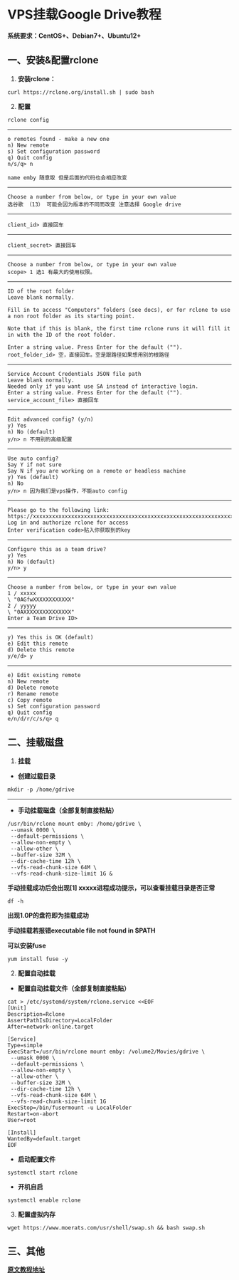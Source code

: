 # VPS挂载Google Drive教程

**系统要求：CentOS+、Debian7+、Ubuntu12+**

## 一、安装&配置rclone

1. **安装rclone：**

``` 
curl https://rclone.org/install.sh | sudo bash
```

2. **配置**

```
rclone config
```

------

```
o remotes found - make a new one
n) New remote
s) Set configuration password
q) Quit config
n/s/q> n

name emby 随意取 但是后面的代码也会相应改变
```

------

```
Choose a number from below, or type in your own value
选谷歌 （13） 可能会因为版本的不同而改变 注意选择 Google drive
```

------

```
client_id> 直接回车
```

------

```
client_secret> 直接回车
```

------

```
Choose a number from below, or type in your own value
scope> 1 选1 有最大的使用权限。
```

------

```
ID of the root folder
Leave blank normally.

Fill in to access "Computers" folders (see docs), or for rclone to use
a non root folder as its starting point.

Note that if this is blank, the first time rclone runs it will fill it
in with the ID of the root folder.

Enter a string value. Press Enter for the default ("").
root_folder_id> 空，直接回车。空是跟路径如果想用别的根路径
```

------

```
Service Account Credentials JSON file path
Leave blank normally.
Needed only if you want use SA instead of interactive login.
Enter a string value. Press Enter for the default ("").
service_account_file> 直接回车
```

------

```
Edit advanced config? (y/n)
y) Yes
n) No (default)
y/n> n 不用别的高级配置
```

------

```
Use auto config?
Say Y if not sure
Say N if you are working on a remote or headless machine
y) Yes (default)
n) No
y/n> n 因为我们是vps操作，不能auto config
```

------

```
Please go to the following link: https://xxxxxxxxxxxxxxxxxxxxxxxxxxxxxxxxxxxxxxxxxxxxxxxxxxxxxxxxxxxxxxxxxxxxxxxxxxxxxxxxxxxxxxxxxxxxxxxxxxxxxxxxxxxxxxxxxxxxxxxxxxx
Log in and authorize rclone for access
Enter verification code>贴入你获取到的key
```

------

```
Configure this as a team drive?
y) Yes
n) No (default)
y/n> y
```

------

```
Choose a number from below, or type in your own value
1 / xxxxx
\ "0AGfwXXXXXXXXXXXX"
2 / yyyyy
\ "0AXXXXXXXXXXXXXXX"
Enter a Team Drive ID>
```

------

```
y) Yes this is OK (default)
e) Edit this remote
d) Delete this remote
y/e/d> y
```

------

```
e) Edit existing remote
n) New remote
d) Delete remote
r) Rename remote
c) Copy remote
s) Set configuration password
q) Quit config
e/n/d/r/c/s/q> q
```



## 二、挂载磁盘

1. **挂载**

- **创建过载目录**

```
mkdir -p /home/gdrive
```

------

- **手动挂载磁盘（全部复制直接粘贴）**

```
/usr/bin/rclone mount emby: /home/gdrive \
 --umask 0000 \
 --default-permissions \
 --allow-non-empty \
 --allow-other \
 --buffer-size 32M \
 --dir-cache-time 12h \
 --vfs-read-chunk-size 64M \
 --vfs-read-chunk-size-limit 1G &   
```

**手动挂载成功后会出现[1] xxxxx进程成功提示，可以查看挂载目录是否正常**

```
df -h
```

**出现1.0P的盘符即为挂载成功**

**手动挂载若报错executable file not found in $PATH**

**可以安装fuse**

```
yum install fuse -y
```

2. **配置自动挂载**

- **配置自动挂载文件（全部复制直接粘贴）**

```
cat > /etc/systemd/system/rclone.service <<EOF
[Unit]
Description=Rclone
AssertPathIsDirectory=LocalFolder
After=network-online.target

[Service]
Type=simple
ExecStart=/usr/bin/rclone mount emby: /volume2/Movies/gdrive \
 --umask 0000 \
 --default-permissions \
 --allow-non-empty \
 --allow-other \
 --buffer-size 32M \
 --dir-cache-time 12h \
 --vfs-read-chunk-size 64M \
 --vfs-read-chunk-size-limit 1G
ExecStop=/bin/fusermount -u LocalFolder
Restart=on-abort
User=root

[Install]
WantedBy=default.target
EOF
```

- **启动配置文件**

```
systemctl start rclone
```

- **开机自启**

```
systemctl enable rclone
```

3. **配置虚拟内存**

``` 
wget https://www.moerats.com/usr/shell/swap.sh && bash swap.sh
```

## 三、其他

**[原文教程地址](https://github.com/bigdongdongCLUB/welcome/issues/6)**

